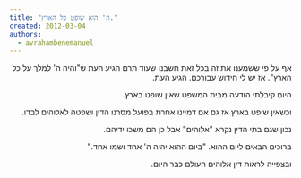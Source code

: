 ```yaml
---
title: "ה' הוא שופט כל הארץ."
created: 2012-03-04
authors: 
  - avrahambenemanuel
---
```

<div dir="rtl">
אף על פי ששמענו את זה בכל זאת חשבנו שעוד תרם הגיע העת ש"והיה ה' למלך על כל הארץ". אז יש לי חידוש עבורכם. הגיע העת.

היום קיבלתי הודעה מבית המשפט שאין שופט בארץ.

וכשאין שופט בארץ אז גם אם דמיינו אחרת בפועל מסרנו הדין ושפטה לאלוהים לבדו.

נכון שגם בתי הדין נקרא "אלוהים" אבל כן הם משכו ידיהם.

ברוכים הבאים ליום ההוא. "ביום ההוא יהיה ה' אחד ושמו אחד."

ובצפייה לראות דין אלוהים העולם כבר היום.
</div>